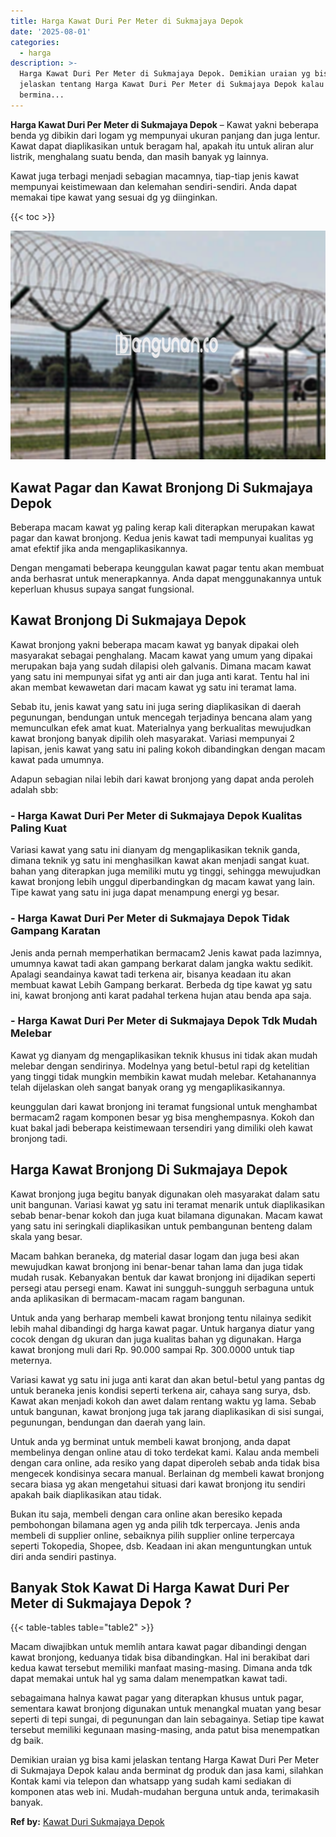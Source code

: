 ```yaml
---
title: Harga Kawat Duri Per Meter di Sukmajaya Depok
date: '2025-08-01'
categories:
  - harga
description: >-
  Harga Kawat Duri Per Meter di Sukmajaya Depok. Demikian uraian yg bisa kami
  jelaskan tentang Harga Kawat Duri Per Meter di Sukmajaya Depok kalau anda
  bermina...
---
```


**Harga Kawat Duri Per Meter di Sukmajaya Depok** – Kawat yakni beberapa benda yg dibikin dari logam yg mempunyai ukuran panjang dan juga lentur. Kawat dapat diaplikasikan untuk beragam hal, apakah itu untuk aliran alur listrik, menghalang suatu benda, dan masih banyak yg lainnya.

Kawat juga terbagi menjadi sebagian macamnya, tiap-tiap jenis kawat mempunyai keistimewaan dan kelemahan sendiri-sendiri. Anda dapat memakai tipe kawat yang sesuai dg yg diinginkan.

{{< toc >}}

![Harga Kawat Duri Per Meter di Sukmajaya Depok](/images/jual-kawat-murah35.png)

## Kawat Pagar dan Kawat Bronjong Di Sukmajaya Depok

Beberapa macam kawat yg paling kerap kali diterapkan merupakan kawat pagar dan kawat bronjong. Kedua jenis kawat tadi mempunyai kualitas yg amat efektif jika anda mengaplikasikannya.

Dengan mengamati beberapa keunggulan kawat pagar tentu akan membuat anda berhasrat untuk menerapkannya. Anda dapat menggunakannya untuk keperluan khusus supaya sangat fungsional.

## Kawat Bronjong Di Sukmajaya Depok

Kawat bronjong yakni beberapa macam kawat yg banyak dipakai oleh masyarakat sebagai penghalang. Macam kawat yang umum yang dipakai merupakan baja yang sudah dilapisi oleh galvanis. Dimana macam kawat yang satu ini mempunyai sifat yg anti air dan juga anti karat. Tentu hal ini akan membat kewawetan dari macam kawat yg satu ini teramat lama.

Sebab itu, jenis kawat yang satu ini juga sering diaplikasikan di daerah pegunungan, bendungan untuk mencegah terjadinya bencana alam yang memunculkan efek amat kuat. Materialnya yang berkualitas mewujudkan kawat bronjong banyak dipilih oleh masyarakat. Variasi mempunyai 2 lapisan, jenis kawat yang satu ini paling kokoh dibandingkan dengan macam kawat pada umumnya.

Adapun sebagian nilai lebih dari kawat bronjong yang dapat anda peroleh adalah sbb:

### \- Harga Kawat Duri Per Meter di Sukmajaya Depok Kualitas Paling Kuat

Variasi kawat yang satu ini dianyam dg mengaplikasikan teknik ganda, dimana teknik yg satu ini menghasilkan kawat akan menjadi sangat kuat. bahan yang diterapkan juga memiliki mutu yg tinggi, sehingga mewujudkan kawat bronjong lebih unggul diperbandingkan dg macam kawat yang lain. Tipe kawat yang satu ini juga dapat menampung energi yg besar.

### \- Harga Kawat Duri Per Meter di Sukmajaya Depok Tidak Gampang Karatan

Jenis anda pernah memperhatikan bermacam2 Jenis kawat pada lazimnya, umumnya kawat tadi akan gampang berkarat dalam jangka waktu sedikit. Apalagi seandainya kawat tadi terkena air, bisanya keadaan itu akan membuat kawat Lebih Gampang berkarat. Berbeda dg tipe kawat yg satu ini, kawat bronjong anti karat padahal terkena hujan atau benda apa saja.

### \- Harga Kawat Duri Per Meter di Sukmajaya Depok Tdk Mudah Melebar

Kawat yg dianyam dg mengaplikasikan teknik khusus ini tidak akan mudah melebar dengan sendirinya. Modelnya yang betul-betul rapi dg ketelitian yang tinggi tidak mungkin membikin kawat mudah melebar. Ketahanannya telah dijelaskan oleh sangat banyak orang yg mengaplikasikannya.

keunggulan dari kawat bronjong ini teramat fungsional untuk menghambat bermacam2 ragam komponen besar yg bisa menghempasnya. Kokoh dan kuat bakal jadi beberapa keistimewaan tersendiri yang dimiliki oleh kawat bronjong tadi.

## Harga Kawat Bronjong Di Sukmajaya Depok

Kawat bronjong juga begitu banyak digunakan oleh masyarakat dalam satu unit bangunan. Variasi kawat yg satu ini teramat menarik untuk diaplikasikan sebab benar-benar kokoh dan juga kuat bilamana digunakan. Macam kawat yang satu ini seringkali diaplikasikan untuk pembangunan benteng dalam skala yang besar.

Macam bahkan beraneka, dg material dasar logam dan juga besi akan mewujudkan kawat bronjong ini benar-benar tahan lama dan juga tidak mudah rusak. Kebanyakan bentuk dar kawat bronjong ini dijadikan seperti persegi atau persegi enam. Kawat ini sungguh-sungguh serbaguna untuk anda aplikasikan di bermacam-macam ragam bangunan.

Untuk anda yang berharap membeli kawat bronjong tentu nilainya sedikit lebih mahal dibandingi dg harga kawat pagar. Untuk harganya diatur yang cocok dengan dg ukuran dan juga kualitas bahan yg digunakan. Harga kawat bronjong muli dari Rp. 90.000 sampai Rp. 300.0000 untuk tiap meternya.

Variasi kawat yg satu ini juga anti karat dan akan betul-betul yang pantas dg untuk beraneka jenis kondisi seperti terkena air, cahaya sang surya, dsb. Kawat akan menjadi kokoh dan awet dalam rentang waktu yg lama. Sebab untuk bangunan, kawat bronjong juga tak jarang diaplikasikan di sisi sungai, pegunungan, bendungan dan daerah yang lain.

Untuk anda yg berminat untuk membeli kawat bronjong, anda dapat membelinya dengan online atau di toko terdekat kami. Kalau anda membeli dengan cara online, ada resiko yang dapat diperoleh sebab anda tidak bisa mengecek kondisinya secara manual. Berlainan dg membeli kawat bronjong secara biasa yg akan mengetahui situasi dari kawat bronjong itu sendiri apakah baik diaplikasikan atau tidak.

Bukan itu saja, membeli dengan cara online akan beresiko kepada pembohongan bilamana agen yg anda pilih tdk terpercaya. Jenis anda membeli di supplier online, sebaiknya pilih supplier online terpercaya seperti Tokopedia, Shopee, dsb. Keadaan ini akan menguntungkan untuk diri anda sendiri pastinya.

## Banyak Stok Kawat Di Harga Kawat Duri Per Meter di Sukmajaya Depok ?

{{< table-tables table="table2" >}}

Macam diwajibkan untuk memlih antara kawat pagar dibandingi dengan kawat bronjong, keduanya tidak bisa dibandingkan. Hal ini berakibat dari kedua kawat tersebut memiliki manfaat masing-masing. Dimana anda tdk dapat memakai untuk hal yg sama dalam menempatkan kawat tadi.

sebagaimana halnya kawat pagar yang diterapkan khusus untuk pagar, sementara kawat bronjong digunakan untuk menangkal muatan yang besar seperti di tepi sungai, di pegunungan dan lain sebagainya. Setiap tipe kawat tersebut memiliki kegunaan masing-masing, anda patut bisa menempatkan dg baik.

Demikian uraian yg bisa kami jelaskan tentang Harga Kawat Duri Per Meter di Sukmajaya Depok kalau anda berminat dg produk dan jasa kami, silahkan Kontak kami via telepon dan whatsapp yang sudah kami sediakan di komponen atas web ini. Mudah-mudahan berguna untuk anda, terimakasih banyak.

**Ref by:** [Kawat Duri Sukmajaya Depok](https://id.wikipedia.org/wiki/Kawat)
